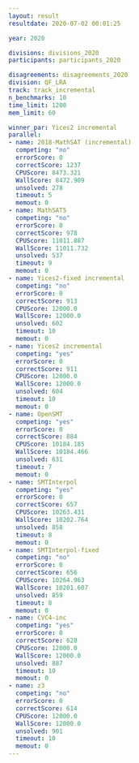 ```yaml
---
layout: result
resultdate: 2020-07-02 00:01:25

year: 2020

divisions: divisions_2020
participants: participants_2020

disagreements: disagreements_2020
division: QF_LRA
track: track_incremental
n_benchmarks: 10
time_limit: 1200
mem_limit: 60

winner_par: Yices2 incremental
parallel:
- name: 2018-MathSAT (incremental)
  competing: "no"
  errorScore: 0
  correctScore: 1237
  CPUScore: 8473.321
  WallScore: 8472.909
  unsolved: 278
  timeout: 5
  memout: 0
- name: MathSAT5
  competing: "no"
  errorScore: 0
  correctScore: 978
  CPUScore: 11011.887
  WallScore: 11011.732
  unsolved: 537
  timeout: 9
  memout: 0
- name: Yices2-fixed incremental
  competing: "no"
  errorScore: 0
  correctScore: 913
  CPUScore: 12000.0
  WallScore: 12000.0
  unsolved: 602
  timeout: 10
  memout: 0
- name: Yices2 incremental
  competing: "yes"
  errorScore: 0
  correctScore: 911
  CPUScore: 12000.0
  WallScore: 12000.0
  unsolved: 604
  timeout: 10
  memout: 0
- name: OpenSMT
  competing: "yes"
  errorScore: 0
  correctScore: 884
  CPUScore: 10184.185
  WallScore: 10184.466
  unsolved: 631
  timeout: 7
  memout: 0
- name: SMTInterpol
  competing: "yes"
  errorScore: 0
  correctScore: 657
  CPUScore: 10263.431
  WallScore: 10202.764
  unsolved: 858
  timeout: 8
  memout: 0
- name: SMTInterpol-fixed
  competing: "no"
  errorScore: 0
  correctScore: 656
  CPUScore: 10264.963
  WallScore: 10201.607
  unsolved: 859
  timeout: 8
  memout: 0
- name: CVC4-inc
  competing: "yes"
  errorScore: 0
  correctScore: 628
  CPUScore: 12000.0
  WallScore: 12000.0
  unsolved: 887
  timeout: 10
  memout: 0
- name: z3
  competing: "no"
  errorScore: 0
  correctScore: 614
  CPUScore: 12000.0
  WallScore: 12000.0
  unsolved: 901
  timeout: 10
  memout: 0
---
```

